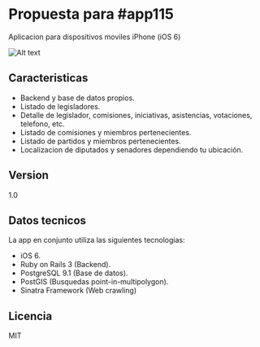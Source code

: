 Propuesta para #app115
=========

Aplicacion para dispositivos moviles iPhone (iOS 6)

![Alt text](https://raw.github.com/chroman/congreso/master/app115.png "App115")

Caracteristicas
-

  - Backend y base de datos propios.
  - Listado de legisladores.
  - Detalle de legislador, comisiones, iniciativas, asistencias, votaciones, telefono, etc.
  - Listado de comisiones y miembros pertenecientes.
  - Listado de partidos y miembros pertenecientes.
  - Localizacion de diputados y senadores dependiendo tu ubicación.  

Version
-

1.0

Datos tecnicos
-----------

La app en conjunto utiliza las siguientes tecnologias:

* iOS 6.
* Ruby on Rails 3 (Backend).
* PostgreSQL 9.1 (Base de datos).
* PostGIS (Busquedas point-in-multipolygon).
* Sinatra Framework (Web crawling) 

Licencia
-

MIT
  